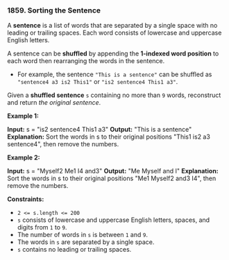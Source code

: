 ### 1859\. Sorting the Sentence

A **sentence** is a list of words that are separated by a single space with no leading or trailing spaces. Each word consists of lowercase and uppercase English letters.

A sentence can be **shuffled** by appending the **1-indexed word position** to each word then rearranging the words in the sentence.

*   For example, the sentence `"This is a sentence"` can be shuffled as `"sentence4 a3 is2 This1"` or `"is2 sentence4 This1 a3"`.

Given a **shuffled sentence** `s` containing no more than `9` words, reconstruct and return _the original sentence_.

**Example 1:**

**Input:** s = "is2 sentence4 This1 a3"
**Output:** "This is a sentence"
**Explanation:** Sort the words in s to their original positions "This1 is2 a3 sentence4", then remove the numbers.

**Example 2:**

**Input:** s = "Myself2 Me1 I4 and3"
**Output:** "Me Myself and I"
**Explanation:** Sort the words in s to their original positions "Me1 Myself2 and3 I4", then remove the numbers.

**Constraints:**

*   `2 <= s.length <= 200`
*   `s` consists of lowercase and uppercase English letters, spaces, and digits from `1` to `9`.
*   The number of words in `s` is between `1` and `9`.
*   The words in `s` are separated by a single space.
*   `s` contains no leading or trailing spaces.
